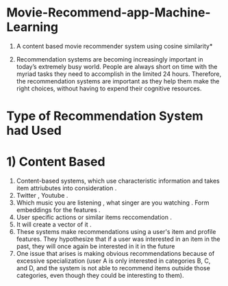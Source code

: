# Movie-Recommend-app-Machine-Learning

1. A content based movie recommender system using cosine similarity*
   
2. Recommendation systems are becoming increasingly important in today’s extremely busy world. People are always short on time with the myriad tasks they need to accomplish in the limited 24 hours. Therefore, the recommendation systems are important as they help them make the right choices, without having to expend their cognitive resources.

# Type of Recommendation System had Used

# 1) Content Based

1. Content-based systems, which use characteristic information and takes item attriubutes into consideration .
2. Twitter , Youtube .
3. Which music you are listening , what singer are you watching . Form embeddings for the features .
4. User specific actions or similar items reccomendation .
5. It will create a vector of it .
6. These systems make recommendations using a user's item and profile features. They hypothesize that if a user was interested in an item in the past, they will once again be interested in it in the future
7. One issue that arises is making obvious recommendations because of excessive specialization (user A is only interested in categories B, C, and D, and the system is not able to recommend items outside those categories, even though they could be interesting to them).
